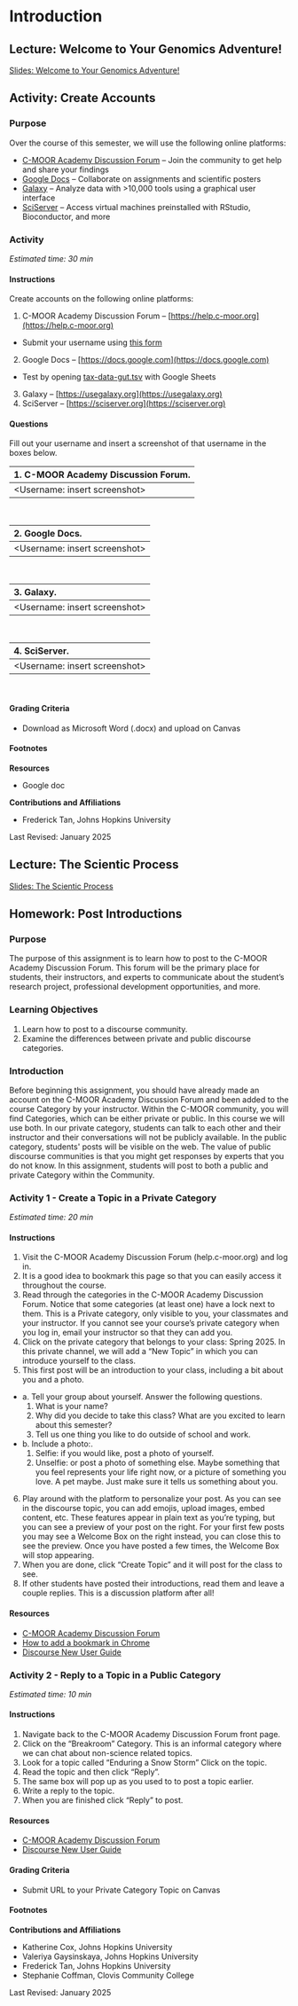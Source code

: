 

# Introduction

## Lecture: Welcome to Your Genomics Adventure!

[Slides: Welcome to Your Genomics Adventure!](https://docs.google.com/presentation/d/18hYo8xrYkyq3rG7RUy3n3-jWFK_JPs5NNW3HmM9HUeQ/edit?usp=sharing)

## Activity: Create Accounts

### Purpose

Over the course of this semester, we will use the following online platforms:
- [C-MOOR Academy Discussion Forum](https://help.c-moor.org) – Join the community to get help and share your findings
- [Google Docs](https://workspace.google.com/products/docs) – Collaborate on assignments and scientific posters
- [Galaxy](https://usegalaxy.org) – Analyze data with >10,000 tools using a graphical user interface
- [SciServer](https://sciserver.org) – Access virtual machines preinstalled with RStudio, Bioconductor, and more

### Activity

*Estimated time: 30 min*

#### Instructions

Create accounts on the following online platforms:

1. C-MOOR Academy Discussion Forum – [https://help.c-moor.org](https://help.c-moor.org)
- Submit your username using [this form](https://docs.google.com/forms/d/e/1FAIpQLSctd0jPax7Ww9b9XGbzY0PTwmPgm6VQICmsOhVTl6OCDx18Hw/viewform)
2. Google Docs – [https://docs.google.com](https://docs.google.com)
- Test by opening [tax-data-gut.tsv](https://drive.google.com/file/d/1vL6adVIrqxpONbae8rUsneK3tbdCpmR-) with Google Sheets
3. Galaxy – [https://usegalaxy.org](https://usegalaxy.org)
4. SciServer – [https://sciserver.org](https://sciserver.org)

#### Questions

Fill out your username and insert a screenshot of that username in the boxes below.

| 1. C-MOOR Academy Discussion Forum. |
|:-|
| <Username: insert screenshot> |

<br>

| 2. Google Docs.|
|:-|
| <Username: insert screenshot> |

<br>

| 3. Galaxy.|
|:-|
| <Username: insert screenshot> |

<br>

| 4. SciServer.|
|:-|
| <Username: insert screenshot> |

<br>

#### Grading Criteria

- Download as Microsoft Word (.docx) and upload on Canvas

#### Footnotes

**Resources**

- Google doc

**Contributions and Affiliations**

- Frederick Tan, Johns Hopkins University

Last Revised: January 2025


## Lecture: The Scientic Process 

[Slides: The Scientic Process](https://docs.google.com/presentation/d/1VQE-rXASXIdf8rWLP5UTcrAhM_DcznARVigPTHTfw8M/edit?usp=sharing)

## Homework: Post Introductions

### Purpose

The purpose of this assignment is to learn how to post to the C-MOOR Academy Discussion Forum.  This forum will be the primary place for students, their instructors, and experts to communicate about the student’s research project, professional development opportunities, and more.

### Learning Objectives

1. Learn how to post to a discourse community.
1. Examine the differences between private and public discourse categories. 

### Introduction

Before beginning this assignment, you should have already made an account on the C-MOOR Academy Discussion Forum and been added to the course Category by your instructor.  Within the C-MOOR community, you will find Categories, which can be either private or public. In this course we will use both.  In our private category, students can talk to each other and their instructor and their conversations will not be publicly available.  In the public category, students' posts will be visible on the web.  The value of public discourse communities is that you might get responses by experts that you do not know.
In this assignment, students will post to both a public and private Category within the Community.

### Activity 1 - Create a Topic in a Private Category

*Estimated time: 20 min*

#### Instructions

1. Visit the C-MOOR Academy Discussion Forum (help.c-moor.org) and log in.  
1. It is a good idea to bookmark this page so that you can easily access it throughout the course.
1. Read through the categories in the C-MOOR Academy Discussion Forum. Notice that some categories (at least one) have a lock next to them. This is a Private category, only visible to you, your classmates and your instructor.  If you cannot see your course’s private category when you log in, email your instructor so that they can add you.
1. Click on the private category that belongs to your class: Spring 2025. In this private channel, we will add a “New Topic” in which you can introduce yourself to the class.
1. This first post will be an introduction to your class, including a bit about you and a photo.
- a. Tell your group about yourself. Answer the following questions.
  1. What is your name?
  2. Why did you decide to take this class? What are you excited to learn about this semester?
  3. Tell us one thing you like to do outside of school and work. 
- b. Include a photo:.
  1. Selfie: if you would like, post a photo of yourself.
  2. Unselfie: or post a photo of something else. Maybe something that you feel represents your life right now, or a picture of something you love. A pet maybe. Just make sure it tells us something about you.
6. Play around with the platform to personalize your post. As you can see in the discourse topic, you can add emojis, upload images, embed content, etc. These features appear in plain text as you’re typing, but you can see a preview of your post on the right.  For your first few posts you may see a Welcome Box on the right instead, you can close this to see the preview. Once you have posted a few times, the Welcome Box will stop appearing.
1. When you are done, click “Create Topic” and it will post for the class to see.
1. If other students have posted their introductions, read them and leave a couple replies. This is a discussion platform after all!

#### Resources

- [C-MOOR Academy Discussion Forum](https://help.c-moor.org)
- [How to add a bookmark in Chrome](https://support.google.com/chrome/answer/188842?co=GENIE.Platform%3DDesktop&hl=en)
- [Discourse New User Guide](https://meta.discourse.org/t/discourse-new-user-guide/96331) 


### Activity 2 - Reply to a Topic in a Public Category

*Estimated time: 10 min*

#### Instructions

1. Navigate back to the C-MOOR Academy Discussion Forum front page. 
1. Click on the “Breakroom” Category. This is an informal category where we can chat about non-science related topics.
1. Look for a topic called “Enduring a Snow Storm” Click on the topic.
1. Read the topic and then click “Reply”.
1. The same box will pop up as you used to to post a topic earlier.
1. Write a reply to the topic.
1. When you are finished click “Reply” to post.

#### Resources

- [C-MOOR Academy Discussion Forum](https://help.c-moor.org)
- [Discourse New User Guide](https://meta.discourse.org/t/discourse-new-user-guide/96331)
   
#### Grading Criteria

- Submit URL to your Private Category Topic on Canvas

#### Footnotes

**Contributions and Affiliations**

- Katherine Cox, Johns Hopkins University
- Valeriya Gaysinskaya, Johns Hopkins University
- Frederick Tan, Johns Hopkins University
- Stephanie Coffman, Clovis Community College

Last Revised: January 2025

